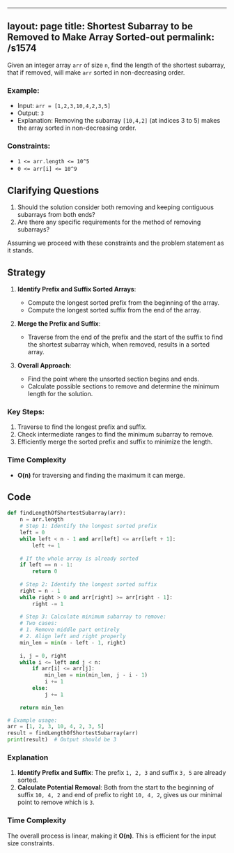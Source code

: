 
---
layout: page
title:  Shortest Subarray to be Removed to Make Array Sorted-out
permalink: /s1574
---

Given an integer array `arr` of size `n`, find the length of the shortest subarray, that if removed, will make `arr` sorted in non-decreasing order.

### Example:
- Input: `arr = [1,2,3,10,4,2,3,5]`
- Output: `3`
- Explanation: Removing the subarray `[10,4,2]` (at indices 3 to 5) makes the array sorted in non-decreasing order.

### Constraints:
- `1 <= arr.length <= 10^5`
- `0 <= arr[i] <= 10^9`

## Clarifying Questions
1. Should the solution consider both removing and keeping contiguous subarrays from both ends?
2. Are there any specific requirements for the method of removing subarrays?

Assuming we proceed with these constraints and the problem statement as it stands.

## Strategy

1. **Identify Prefix and Suffix Sorted Arrays**: 
   - Compute the longest sorted prefix from the beginning of the array.
   - Compute the longest sorted suffix from the end of the array.
   
2. **Merge the Prefix and Suffix**:
   - Traverse from the end of the prefix and the start of the suffix to find the shortest subarray which, when removed, results in a sorted array.
   
3. **Overall Approach**:
   - Find the point where the unsorted section begins and ends.
   - Calculate possible sections to remove and determine the minimum length for the solution.

### Key Steps:
1. Traverse to find the longest prefix and suffix.
2. Check intermediate ranges to find the minimum subarray to remove.
3. Efficiently merge the sorted prefix and suffix to minimize the length.

### Time Complexity
- **O(n)** for traversing and finding the maximum it can merge.

## Code

```python
def findLengthOfShortestSubarray(arr):
    n = arr.length
    # Step 1: Identify the longest sorted prefix
    left = 0
    while left < n - 1 and arr[left] <= arr[left + 1]:
        left += 1
    
    # If the whole array is already sorted
    if left == n - 1:
        return 0
    
    # Step 2: Identify the longest sorted suffix
    right = n - 1
    while right > 0 and arr[right] >= arr[right - 1]:
        right -= 1
    
    # Step 3: Calculate minimum subarray to remove:
    # Two cases: 
    # 1. Remove middle part entirely
    # 2. Align left and right properly
    min_len = min(n - left - 1, right)
    
    i, j = 0, right
    while i <= left and j < n:
        if arr[i] <= arr[j]:
            min_len = min(min_len, j - i - 1)
            i += 1
        else:
            j += 1
    
    return min_len

# Example usage:
arr = [1, 2, 3, 10, 4, 2, 3, 5]
result = findLengthOfShortestSubarray(arr)
print(result)  # Output should be 3
```

### Explanation
1. **Identify Prefix and Suffix**: The prefix `1, 2, 3` and suffix `3, 5` are already sorted.
2. **Calculate Potential Removal**: Both from the start to the beginning of suffix `10, 4, 2` and end of prefix to right `10, 4, 2`, gives us our minimal point to remove which is `3`.

### Time Complexity
The overall process is linear, making it **O(n)**. This is efficient for the input size constraints.